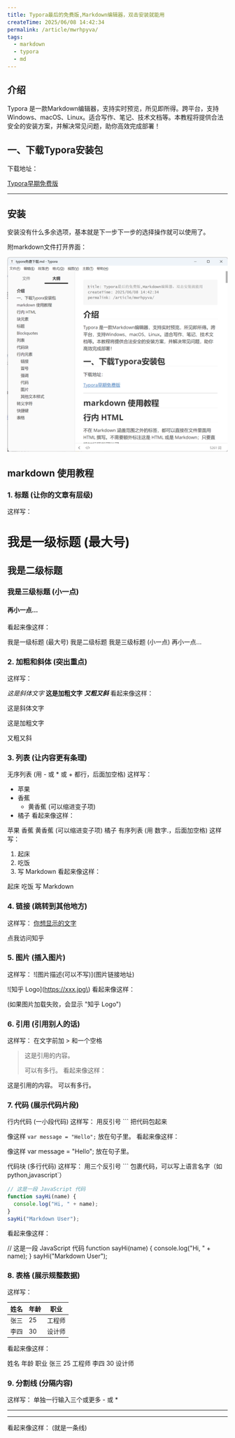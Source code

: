 ```yaml
---
title: Typora最后的免费版,Markdown编辑器，双击安装就能用
createTime: 2025/06/08 14:42:34
permalink: /article/mwrhpyva/
tags:
  - markdown
  - typora
  - md
---
```

## 介绍
Typora 是一款Markdown编辑器，支持实时预览，所见即所得。跨平台，支持Windows、macOS、Linux。适合写作、笔记、技术文档等。本教程将提供‌合法安全‌的安装方案，并解决常见问题，助你高效完成部署！

## 一、下载Typora安装包

下载地址：

[Typora早期免费版](https://pan.quark.cn/s/d48c21f5c4cc)

---

## 安装

安装没有什么多余选项，基本就是下一步下一步的选择操作就可以使用了。

附markdown文件打开界面：

![alt text](image.png)

## markdown 使用教程
### 1. 标题 (让你的文章有层级)
这样写：

# 我是一级标题 (最大号)
## 我是二级标题
### 我是三级标题 (小一点)
#### 再小一点...
看起来像这样：

我是一级标题 (最大号)
我是二级标题
我是三级标题 (小一点)
再小一点...

### 2. 加粗和斜体 (突出重点)

这样写：

*这是斜体文字*
**这是加粗文字**
***又粗又斜***
看起来像这样：

这是斜体文字

这是加粗文字

又粗又斜

### 3. 列表 (让内容更有条理)

无序列表 (用 - 或 * 或 + 都行，后面加空格)
这样写：

- 苹果
- 香蕉
  - 黄香蕉 (可以缩进变子项)
- 橘子
看起来像这样：

苹果
香蕉
黄香蕉 (可以缩进变子项)
橘子
有序列表 (用 数字.，后面加空格)
这样写：

1. 起床
2. 吃饭
3. 写 Markdown
看起来像这样：

起床
吃饭
写 Markdown

### 4. 链接 (跳转到其他地方)

这样写： [你想显示的文字](你的链接地址)


点我访问知乎

### 5. 图片 (插入图片)
这样写： !\[图片描述(可以不写)\]\(图片链接地址\)

!\[知乎 Logo\]\(https://xxx.jpg\)
看起来像这样：

(如果图片加载失败，会显示 "知乎 Logo")

### 6. 引用 (引用别人的话)
这样写： 在文字前加 > 和一个空格

> 这是引用的内容。
>
> 可以有多行。
看起来像这样：

这是引用的内容。
可以有多行。
### 7. 代码 (展示代码片段)
行内代码 (一小段代码)
这样写： 用反引号 ``` 把代码包起来

像这样 `var message = "Hello";` 放在句子里。
看起来像这样：

像这样 var message = "Hello"; 放在句子里。

代码块 (多行代码)
这样写： 用三个反引号 ``` 包裹代码，可以写上语言名字（如python,javascript`）

```javascript
// 这是一段 JavaScript 代码
function sayHi(name) {
  console.log("Hi, " + name);
}
sayHi("Markdown User");
```

看起来像这样：

// 这是一段 JavaScript 代码
function sayHi(name) {
  console.log("Hi, " + name);
}
sayHi("Markdown User");

### 8. 表格 (展示规整数据)

这样写：

| 姓名 | 年龄 | 职业   |
|------|------|--------|
| 张三 | 25   | 工程师 |
| 李四 | 30   | 设计师 |
看起来像这样：

姓名	年龄	职业
张三	25	工程师
李四	30	设计师

### 9. 分割线 (分隔内容)

这样写： 单独一行输入三个或更多 - 或 *

---
***
看起来像这样： (就是一条线)